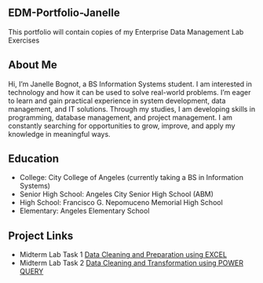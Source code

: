 ## EDM-Portfolio-Janelle
This portfolio will contain copies of my Enterprise Data Management Lab Exercises
## About Me
Hi, I’m Janelle Bognot, a BS Information Systems student. I am interested in technology and how it can be used to solve real-world problems. I’m eager to learn and gain practical experience in system development, data management, and IT solutions. Through my studies, I am developing skills in programming, database management, and project management. I am constantly searching for opportunities to grow, improve, and apply my knowledge in meaningful ways.
## Education
- College: City College of Angeles (currently taking a BS in Information Systems)
- Senior High School: Angeles City Senior High School (ABM)
- High School: Francisco G. Nepomuceno Memorial High School
- Elementary: Angeles Elementary School
## Project Links
- Midterm Lab Task 1 [Data Cleaning and Preparation using EXCEL](Midterm%20Task%201/README.md)
- Midterm Lab Task 2 [Data Cleaning and Transformation using POWER QUERY](Midterm%20Lab%20Task%202/readme.md)
